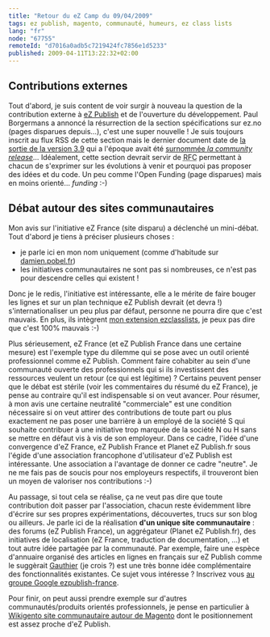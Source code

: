 ```yaml
---
title: "Retour du eZ Camp du 09/04/2009"
tags: ez publish, magento, communauté, humeurs, ez class lists
lang: "fr"
node: "67755"
remoteId: "d7016a0adb5c7219424fc7856e1d5233"
published: 2009-04-11T13:22:32+02:00
---
```


## Contributions externes

Tout d'abord, je suis content de voir surgir à nouveau la question de la contribution externe à [eZ Publish](/tag/ez-publish) et de l'ouverture du développement. Paul Borgermans a annoncé la résurrection de la section spécifications sur ez.no (pages disparues depuis…), c'est une super nouvelle ! Je suis toujours inscrit au flux RSS de cette section mais le dernier document date de [la sortie de la version 3.9](/post/ez-publish-3-9-est-sorti) qui a l'époque avait été [surnommée *la community release*](/post/ez-publish-3-9-wow)… Idéalement, cette section devrait servir de <abbr title="Request For Comments">RFC</abbr>  permettant à chacun de s'exprimer sur les évolutions à venir et pourquoi pas proposer des idées et du code. Un peu comme l'Open Funding (page disparues)  mais en moins orienté… *funding* :-)


## Débat autour des sites communautaires


Mon avis sur l'initiative eZ France (site disparu) a déclenché un mini-débat.
Tout d'abord je tiens à préciser plusieurs choses :

* je parle ici en mon nom uniquement (comme d'habitude sur [damien.pobel.fr](/))
* les initiatives communautaires ne sont pas si nombreuses, ce n'est pas pour
  descendre celles qui existent !

Donc je le redis, l'initiative est intéressante, elle a le mérite de faire
bouger les lignes et sur un plan technique eZ Publish devrait (et devra !)
s'internationaliser un peu plus par défaut, personne ne pourra dire que c'est
mauvais. En plus, ils intègrent [mon extension
ezclasslists](/post/ez-class-lists-1-0-for-ez-publish-4-0), je peux pas dire que
c'est 100% mauvais :-)


Plus sérieusement, eZ France (et eZ Publish France dans une certaine mesure) est
l'exemple type du dilemme qui se pose avec un outil orienté professionnel comme
eZ Publish. Comment faire cohabiter au sein d'une communauté ouverte des
professionnels qui si ils investissent des ressources veulent un retour (ce qui
est légitime)&nbsp;? Certains peuvent penser que le débat est stérile (voir les
commentaires du résumé du eZ France), je pense au contraire qu'il est
indispensable si on veut avancer. Pour résumer, à mon avis une certaine
neutralité &quot;commerciale&quot; est une condition nécessaire si on veut
attirer des contributions de toute part ou plus exactement ne pas poser une
barrière à un employé de la société S qui souhaite contribuer à une initiative
trop marquée de la société N ou H sans se mettre en défaut vis à vis de son
employeur. Dans ce cadre, l'idée d'une convergence d'eZ France, eZ Publish
France et Planet eZ Publish.fr sous l'égide
d'une association francophone d'utilisateur d'eZ Publish est intéressante. Une
association a l'avantage de donner ce cadre &quot;neutre&quot;. Je ne me fais
pas de soucis pour nos employeurs respectifs, il trouveront bien un moyen de
valoriser nos contributions :-)


Au passage, si tout cela se réalise, ça ne veut pas dire que toute contribution
doit passer par l'association, chacun reste évidemment libre d'écrire sur ses
propres expérimentations, découvertes, trucs sur son blog ou ailleurs. Je parle
ici de la réalisation **d'un unique site communautaire** : des forums (eZ
Publish France), un aggrégateur (Planet eZ Publish.fr), des initiatives de
localisation (eZ France, traduction de documentation, …) et tout autre idée
partagée par la communauté. Par exemple, faire une espèce d'annuaire organisé
des articles en lignes en français sur eZ Publish comme le suggèrait
[Gauthier](http://blog.gauthier-garnier.ca/) (je crois ?) est une très bonne
idée complémentaire des fonctionnalités existantes. Ce sujet vous intéresse ?
Inscrivez vous [au groupe Google
ezpublish-france](http://groups.google.com/group/ezpublish-france).


Pour finir, on peut aussi prendre exemple sur d'autres communautés/produits
orientés professionnels, je pense en particulier à [Wikigento site communautaire
autour de Magento](http://www.wikigento.com/) dont le positionnement est assez
proche d'eZ Publish.
